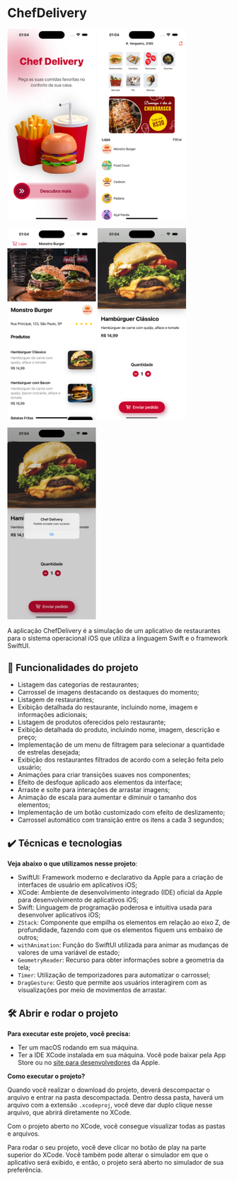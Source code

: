 # ChefDelivery
<p float="left">

 <img src="https://github.com/souzalarissa383/ChefDelivery/blob/main/Simulator%20Screenshot%20-%20iPhone%2015%20Pro%20Max%20-%202024-07-03%20at%2001.05.43.png" width="200" />
 <img src="https://github.com/souzalarissa383/ChefDelivery/blob/main/Simulator%20Screenshot%20-%20iPhone%2015%20Pro%20Max%20-%202024-07-03%20at%2001.05.48.png" width="200" /> 
 </p>
 <p float="right">
<img src="https://github.com/souzalarissa383/ChefDelivery/blob/main/Simulator%20Screenshot%20-%20iPhone%2015%20Pro%20Max%20-%202024-07-03%20at%2001.05.51.png" width="200" />
 <img src="https://github.com/souzalarissa383/ChefDelivery/blob/main/Simulator%20Screenshot%20-%20iPhone%2015%20Pro%20Max%20-%202024-07-03%20at%2001.05.55.png" width="200" /> 
   </p>

   <p float="left">
  <img src="https://github.com/souzalarissa383/ChefDelivery/blob/main/Simulator%20Screenshot%20-%20iPhone%2015%20Pro%20Max%20-%202024-07-03%20at%2001.05.58.png" width="200" /> 
</p>
A aplicação ChefDelivery é a simulação de um aplicativo de restaurantes para o sistema operacional iOS que utiliza a linguagem Swift e o framework SwiftUI.

## 🔨 Funcionalidades do projeto

- Listagem das categorias de restaurantes;
- Carrossel de imagens destacando os destaques do momento;
- Listagem de restaurantes;
- Exibição detalhada do restaurante, incluindo nome, imagem e informações adicionais;
- Listagem de produtos oferecidos pelo restaurante;
- Exibição detalhada do produto, incluindo nome, imagem, descrição e preço;
- Implementação de um menu de filtragem para selecionar a quantidade de estrelas desejada;
- Exibição dos restaurantes filtrados de acordo com a seleção feita pelo usuário;
- Animações para criar transições suaves nos componentes;
- Efeito de desfoque aplicado aos elementos da interface;
- Arraste e solte para interações de arrastar imagens;
- Animação de escala para aumentar e diminuir o tamanho dos elementos;
- Implementação de um botão customizado com efeito de deslizamento;
- Carrossel automático com transição entre os itens a cada 3 segundos;

## ✔️ Técnicas e tecnologias

**Veja abaixo o que utilizamos nesse projeto**:
- SwiftUI: Framework moderno e declarativo da Apple para a criação de interfaces de usuário em aplicativos iOS;
- XCode: Ambiente de desenvolvimento integrado (IDE) oficial da Apple para desenvolvimento de aplicativos iOS;
- Swift: Linguagem de programação poderosa e intuitiva usada para desenvolver aplicativos iOS;
- `ZStack`: Componente que empilha os elementos em relação ao eixo Z, de profundidade, fazendo com que os elementos fiquem uns embaixo de outros;
- `withAnimation`: Função do SwiftUI utilizada para animar as mudanças de valores de uma variável de estado;
- `GeometryReader`: Recurso para obter informações sobre a geometria da tela;
- `Timer`: Utilização de temporizadores para automatizar o carrossel;
- `DragGesture`: Gesto que permite aos usuários interagirem com as visualizações por meio de movimentos de arrastar.

## 🛠️ Abrir e rodar o projeto

**Para executar este projeto, você precisa:**

- Ter um macOS rodando em sua máquina.
- Ter a IDE XCode instalada em sua máquina. Você pode baixar pela App Store ou no [site para desenvolvedores](https://developer.apple.com/download/all/) da Apple.

**Como executar o projeto?**

Quando você realizar o download do projeto, deverá descompactar o arquivo e entrar na pasta descompactada. Dentro dessa pasta, haverá um arquivo com a extensão `.xcodeproj`, você deve dar duplo clique nesse arquivo, que abrirá diretamente no XCode. 

Com o projeto aberto no XCode, você consegue visualizar todas as pastas e arquivos.

Para rodar o seu projeto, você deve clicar no botão de play na parte superior do XCode. Você também pode alterar o simulador em que o aplicativo será exibido, e então, o projeto será aberto no simulador de sua preferência.
